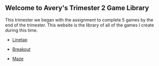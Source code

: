 ## Welcome to Avery's Trimester 2 Game Library

This trimester we began with the assignment to complete 5 games by the end of the trimester. This website is the library of all of the games I create during this time.

* [Linetap](https://ajzands.github.io/Trimester2Games/Line/)

* [Breakout](https://ajzands.github.io/Trimester2Games/Breakout/)

* [Maze](https://ajzands.github.io/Trimester2Games/Maze/)
